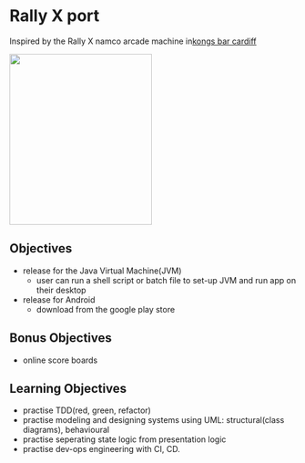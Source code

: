 # Rally X port
Inspired by the Rally X namco arcade machine in[kongs bar cardiff](http://www.kongsbars.com/cardiff/)


<image src="http://images.goodsmile.info/cgm/images/product/20160916/5961/41412/large/370d6fa35c1dc1cf63f98a082f03df33.jpg" width="250" height="300" />

<!-- <image src="http://www.mikestratton.net/images/java_duke.png" width="100" height="150" style="float:left" /> --> 

<!-- <image src="https://img-new.cgtrader.com/items/311799/0f342d7f9a/android-mascot-3d-model.jpg" width="220" height="250" style="float:left" /> -->

## Objectives
- release for the Java Virtual Machine(JVM)
  - user can run a shell script or batch file to set-up JVM and run app on their desktop
- release for Android
  - download from the google play store
  
## Bonus Objectives
- online score boards

## Learning Objectives
- practise TDD(red, green, refactor)
- practise modeling and designing systems using UML: structural(class diagrams), behavioural
- practise seperating state logic from presentation logic
- practise dev-ops engineering with CI, CD. 